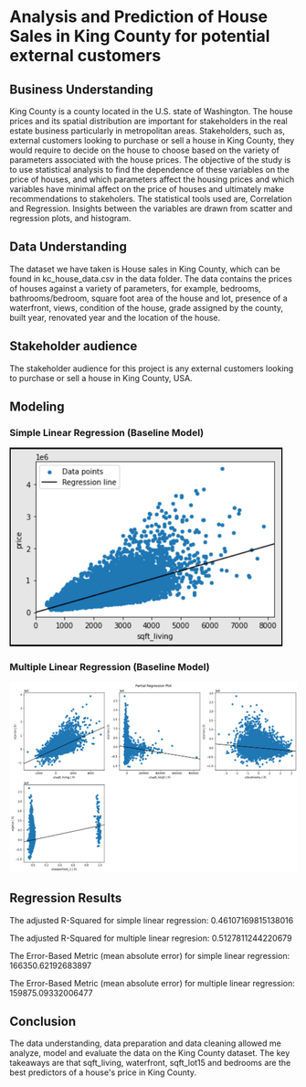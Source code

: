 # Analysis and Prediction of House Sales in King County for potential external customers
## Business Understanding


King County is a county located in the U.S. state of Washington. The house prices and its spatial distribution are important for stakeholders in
the real estate business particularly in metropolitan areas. Stakeholders, such as, external customers looking to
purchase or sell a house in King County, they would require to decide on the house to choose based on the
variety of parameters associated with the house prices. The objective of the study is to use statistical analysis
to find the dependence of these variables on the price of houses, and which parameters affect the housing
prices and which variables have minimal affect on the price of houses and ultimately make recommendations to
stakeholers. The statistical tools used are, Correlation and Regression. Insights between the variables are
drawn from scatter and regression plots, and histogram.

## Data Understanding

The dataset we have taken is House sales in King County, which can be found in kc_house_data.csv in the
data folder. The data contains the prices of houses against a variety of parameters, for example, bedrooms, bathrooms/bedroom, square foot area of the house and lot,
presence of a waterfront, views, condition of the house, grade assigned by the county, built year, renovated
year and the location of the house. 

## Stakeholder audience

The stakeholder audience for this project is any external customers looking to purchase or sell a house in King County, USA.

## Modeling
### Simple Linear Regression (Baseline Model)
![graph](simpleRegression.png)

### Multiple Linear Regression (Baseline Model)
![Screenshot](Regression.png)


## Regression Results

The adjusted R-Squared for simple linear regression: 0.46107169815138016

The adjusted R-Squared for multiple linear regresion: 0.5127811244220679

The Error-Based Metric (mean absolute error) for simple linear regression: 166350.62192683897

The Error-Based Metric (mean absolute error) for multiple linear regression: 159875.09332006477

## Conclusion
The data understanding, data preparation and data cleaning allowed me analyze, model and evaluate the data
on the King County dataset. The key takeaways are that sqft_living, waterfront, sqft_lot15 and bedrooms are
the best predictors of a house's price in King County.
